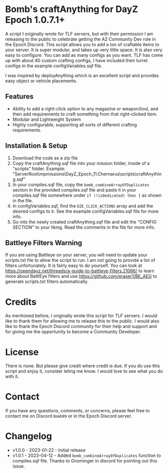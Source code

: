 # Bomb's craftAnything for DayZ Epoch 1.0.7.1+
A script I originally wrote for TLF servers, but with their permission I am releasing to the public to celebrate getting the A2 Community Dev role in the Epoch Discord.
This script allows you to add a ton of craftable items to your server. It is super modular, and takes up very little space. It is also very easy to configure. You can add as many configs as you want. TLF has come up with about 40 custom crafting configs, I have included their turret configs in the example configVariables.sqf file.

I was inspired by deployAnything which is an excellent script and provides easy object or vehicle placements.

## Features
- Ability to add a right-click option to any magazine or weapon/tool, and then add requirements to craft something from that right-clicked item.
- Modular and Lightweight System
- Highly configurable, supporting all sorts of different crafting requirements.

## Installation & Setup
1. Download the code as a zip file
2. Copy the craftAnything.sqf file into your mission folder, inside of a "scripts" folder. Example: "ServerRoot\mpmissions\DayZ_Epoch_11.Chernarus\scripts\craftAnything.sqf"
3. In your compiles.sqf file, copy the `bomb_combineArrayOfDuplicates` section in the provided compiles.sqf file and paste it in your compiles.sqf file somewhere under `if (!isDedicated) then {` as shown in the file.
4. In configVariables.sqf, find the `DZE_CLICK_ACTIONS` array and add the desired configs to it. See the example configVariables.sqf file for more info.
5. Go into the newly created craftAnything.sqf file and edit the "CONFIG SECTION" to your liking. Read the comments in the file for more info.

## Battleye Filters Warning
If you are using Battleye on your server, you will need to update your scripts.txt file to allow the script to run. I am not going to provide a list of filters unfortunately. It is fairly easy to do yourself. You can look at https://opendayz.net/threads/a-guide-to-battleye-filters.21066/ to learn more about BattlEye filters and use https://github.com/eraser1/BE_AEG to generate scripts.txt filters automatically.

# Credits
As mentioned before, I originally wrote this script for TLF servers. I would like to thank them for allowing me to release this to the public. I would also like to thank the Epoch Discord community for their help and support and for giving me the opportunity to become a Community Developer.

# License
There is none. But please give credit where credit is due. If you do use this script and enjoy it, consider leting me know. I would love to see what you do with it.

# Contact
If you have any questions, comments, or concerns, please feel free to contact me on Discord `Bomb99` or in the Epoch Discord server.

# Changelog
* v1.0.0 - 2023-01-22 - Initial release
* v1.0.1 - 2023-04-12 - Added `bomb_combineArrayOfDuplicates` function to compiles.sqf file. Thanks to Gnominger in discord for pointing out this issue.
